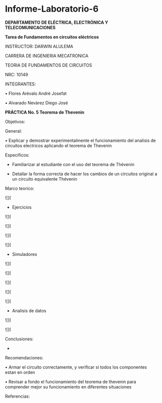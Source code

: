 # Informe-Laboratorio-6

**DEPARTAMENTO DE ELÉCTRICA, ELECTRÓNICA Y TELECOMUNICACIONES**

**Tarea de Fundamentos en circuitos eléctricos**

INSTRUCTOR: DARWIN ALULEMA

CARRERA DE INGENIERIA MECATRONICA

TEORIA DE FUNDAMENTOS DE CIRCUITOS

NRC: 10149

INTEGRANTES:

• Flores Arévalo André Josefat

• Alvarado Nevárez Diego José

**PRÁCTICA No. 5 Teorema de Thevenin**

Objetivos:

General:

•	Explicar y demostrar experimentalmente el funcionamiento del analisis de circuitos electricos aplicando el teorema de Thevenin

Especificos:

- Familiarizar al estudiante con el uso del teorema de Thévenin 

-	Detallar la forma correcta de hacer los cambios de un circuitos original a un circuito equivalente Thévenin

Marco teorico:

![](

- Ejercicios

![](

![](

![](

![](

- Simuladores

![](

![](

![](

![](

![](

- Analisis de datos

![](

![](

Conclusiones:

-	

Recomendaciones:

•	Armar el circuito correctamente, y verificar si todos los componentes estan en orden

•	Revisar a fondo el funcionamiento del teorema de thevenin para comprender mejor su funcionamiento en diferentes situaciones

Referencias:
